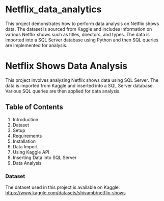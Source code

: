 # Netflix_data_analytics

This project demonstrates how to perform data analysis on Netflix shows data. The dataset is sourced from Kaggle and includes information on various Netflix shows such as titles, directors, and types. The data is imported into a SQL Server database using Python and then SQL queries are implemented for analysis.


# Netflix Shows Data Analysis
This project involves analyzing Netflix shows data using SQL Server. The data is imported from Kaggle and inserted into a SQL Server database. Various SQL queries are then applied for data analysis.

## Table of Contents
1. Introduction
2. Dataset
3. Setup
4. Requirements
5. Installation
6. Data Import
7. Using Kaggle API
8. Inserting Data into SQL Server
9. Data Analysis

### Dataset
The dataset used in this project is available on Kaggle: https://www.kaggle.com/datasets/shivamb/netflix-shows
